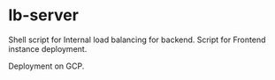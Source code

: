 # lb-server

Shell script for Internal load balancing for backend.
Script for Frontend instance deployment.

Deployment on GCP.
